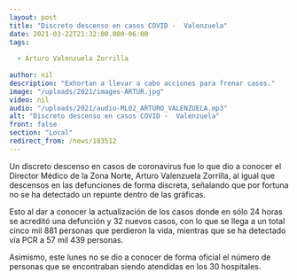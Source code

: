```yaml
---
layout: post
title: "Discreto descenso en casos COVID -  Valenzuela"
date: 2021-03-22T21:32:00.000-06:00
tags:
  
  - Arturo Valenzuela Zorrilla
  
author: nil
description: "Exhortan a llevar a cabo acciones para frenar casos."
image: "/uploads/2021/images-ARTUR.jpg"
video: nil
audio: "/uploads/2021/audio-ML02_ARTURO_VALENZUELA.mp3"
alt: "Discreto descenso en casos COVID -  Valenzuela"
front: false
section: "Local"
redirect_from: /news/183512
---
```


Un discreto descenso en casos de coronavirus fue lo que dio a conocer el Director Médico de la Zona Norte, Arturo Valenzuela Zorrilla, al igual que descensos en las defunciones de forma discreta, señalando que por fortuna no se ha detectado un repunte dentro de las gráficas.

Esto al dar a conocer la actualización de los casos donde en sólo 24 horas se acreditó una defunción y 32 nuevos casos, con lo que se llega a un total cinco mil 881 personas que perdieron la vida, mientras que se ha detectado vía PCR a 57 mil 439 personas.

Asimismo, este lunes no se dio a conocer de forma oficial el número de personas que se encontraban siendo atendidas en los 30 hospitales.
